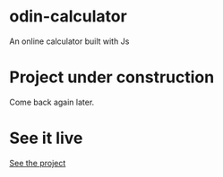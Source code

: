 # odin-calculator
An online calculator built with Js
# Project under construction 
Come back again later. 
# See it live 
[See the project](https://fideldemoz.github.io/odin-calculator/)
